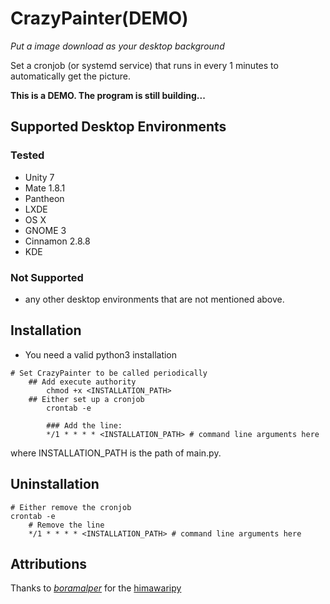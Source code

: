 # CrazyPainter(DEMO)
*Put a image download as your desktop background*

Set a cronjob (or systemd service) that runs in every 1 minutes to automatically get the
picture.

**This is a DEMO. The program is still building...**

## Supported Desktop Environments
### Tested
* Unity 7
* Mate 1.8.1
* Pantheon
* LXDE
* OS X
* GNOME 3
* Cinnamon 2.8.8
* KDE

### Not Supported
* any other desktop environments that are not mentioned above.

## Installation
* You need a valid python3 installation

```
# Set CrazyPainter to be called periodically
	## Add execute authority
		chmod +x <INSTALLATION_PATH>
    ## Either set up a cronjob
        crontab -e

        ### Add the line:
        */1 * * * * <INSTALLATION_PATH> # command line arguments here
```

where INSTALLATION_PATH is the path of main.py.

## Uninstallation

```
# Either remove the cronjob
crontab -e    
    # Remove the line
    */1 * * * * <INSTALLATION_PATH> # command line arguments here
```

## Attributions
Thanks to *[boramalper](https://github.com/boramalper)* for the [himawaripy](https://github.com/boramalper/himawaripy)

